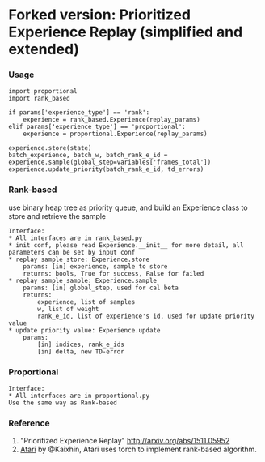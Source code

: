 # Forked version: Prioritized Experience Replay (simplified and extended)

### Usage
    import proportional
    import rank_based

    if params['experience_type'] == 'rank':
        experience = rank_based.Experience(replay_params)
    elif params['experience_type'] == 'proportional':
        experience = proportional.Experience(replay_params)
        
    experience.store(state)
    batch_experience, batch_w, batch_rank_e_id = experience.sample(global_step=variables['frames_total'])
    experience.update_priority(batch_rank_e_id, td_errors)

### Rank-based
use binary heap tree as priority queue, and build an Experience class to store and retrieve the sample
  
    Interface:
    * All interfaces are in rank_based.py
    * init conf, please read Experience.__init__ for more detail, all parameters can be set by input conf
    * replay sample store: Experience.store
    	params: [in] experience, sample to store
    	returns: bools, True for success, False for failed
    * replay sample sample: Experience.sample
    	params: [in] global_step, used for cal beta
    	returns: 
    		experience, list of samples
    		w, list of weight
    		rank_e_id, list of experience's id, used for update priority value
    * update priority value: Experience.update
    	params: 
    		[in] indices, rank_e_ids
    		[in] delta, new TD-error

### Proportional

    Interface:
    * All interfaces are in proportional.py
    Use the same way as Rank-based

### Reference
1. "Prioritized Experience Replay" http://arxiv.org/abs/1511.05952
2. [Atari](https://github.com/Kaixhin/Atari) by @Kaixhin, Atari uses torch to implement rank-based algorithm.

